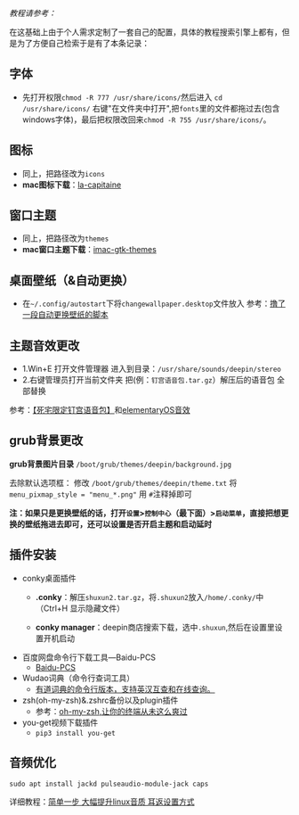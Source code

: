 *教程请参考：*

在这基础上由于个人需求定制了一套自己的配置，具体的教程搜索引擎上都有，但是为了方便自己检索于是有了本条记录：

## 字体

   * 先打开权限`chmod -R 777 /usr/share/icons/`然后进入 `cd /usr/share/icons/` 右键"在文件夹中打开",把`fonts`里的文件都拖过去(包含windows字体)，最后把权限改回来`chmod -R 755 /usr/share/icons/`。
## 图标
  * 同上，把路径改为`icons`
  * **mac图标下载**：[la-capitaine](https://github.com/keeferrourke/la-capitaine-icon-theme) 
## 窗口主题
  * 同上，把路径改为`themes`
  * **mac窗口主题下载**：[imac-gtk-themes](https://gitlab.com/1314/imac-gtk-themes)
## 桌面壁纸（&自动更换）
  * 在`~/.config/autostart`下将`changewallpaper.desktop`文件放入
    参考：[撸了一段自动更换壁纸的脚本](https://bbs.deepin.org/forum.php?mod=viewthread&tid=38940)

## 主题音效更改

* 1.Win+E 打开文件管理器  进入到目录：`/usr/share/sounds/deepin/stereo`
* 2.右键管理员打开当前文件夹  把(例：`钉宫语音包.tar.gz`）解压后的语音包 全部替换

参考：[【死宅限定钉宫语音包】](https://bbs.deepin.org/forum.php?mod=viewthread&tid=154264)和[elementaryOS音效](https://bbs.deepin.org/forum.php?mod=viewthread&tid=134778)

## grub背景更改

**grub背景图片目录**
 `/boot/grub/themes/deepin/background.jpg`

去除默认选项框：
修改 `/boot/grub/themes/deepin/theme.txt`
将 `menu_pixmap_style = "menu_*.png"`
用 `#`注释掉即可

**注：如果只是更换壁纸的话，打开`设置`>`控制中心`（最下面）>`启动菜单`，直接把想更换的壁纸拖进去即可，还可以设置是否开启主题和启动延时**

## 插件安装   

 * conky桌面插件
   * **.conky**：解压`shuxun2.tar.gz`，将`.shuxun2`放入`/home/.conky/`中（Ctrl+H 显示隐藏文件）

   * **conky manager**：deepin商店搜索下载，选中`.shuxun`,然后在设置里设置开机启动
 * 百度网盘命令行下载工具—Baidu-PCS
   * [Baidu-PCS](https://github.com/iikira/BaiduPCS-Go)
 * Wudao词典（命令行查词工具）
   * [有道词典的命令行版本，支持英汉互查和在线查询。](https://github.com/ChestnutHeng/Wudao-dict)
 * zsh(oh-my-zsh)&.zshrc备份以及plugin插件
   * 参考：[oh-my-zsh,让你的终端从未这么爽过](https://www.jianshu.com/p/d194d29e488c)
 * you-get视频下载插件
   * `pip3 install you-get`


## 音频优化

`sudo apt install jackd pulseaudio-module-jack caps`

详细教程：[简单一步 大幅提升linux音质 耳返设置方式](https://www.bilibili.com/video/av43862110)

